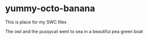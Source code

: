 # yummy-octo-banana
This is place for my SWC files

The owl and the pussycat went to sea in a beautiful pea green boat
